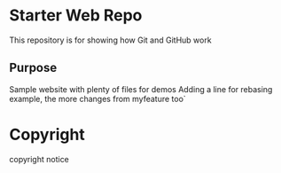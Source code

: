 # Starter Web Repo

This repository is for showing how Git and GitHub work

## Purpose

Sample website with plenty of files for demos
Adding a line for rebasing example, the more changes from
myfeature too`

# Copyright
copyright notice
